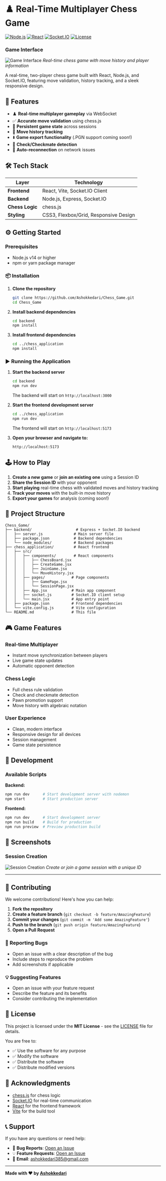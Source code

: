 # ♟️ Real-Time Multiplayer Chess Game

[![Node.js](https://img.shields.io/badge/Node.js-16+-green.svg)](https://nodejs.org/)
[![React](https://img.shields.io/badge/React-18+-blue.svg)](https://reactjs.org/)
[![Socket.IO](https://img.shields.io/badge/Socket.IO-4+-orange.svg)](https://socket.io/)
[![License](https://img.shields.io/badge/License-MIT-yellow.svg)](LICENSE)

### Game Interface
![Game Interface](images/game_interface.png)
*Real-time chess game with move history and player information*

A real-time, two-player chess game built with React, Node.js, and Socket.IO, featuring move validation, history tracking, and a sleek responsive design.



## 🚀 Features

- ♟️ **Real-time multiplayer gameplay** via WebSocket
- ✅ **Accurate move validation** using chess.js
- 💾 **Persistent game state** across sessions
- 📜 **Move history tracking**
- ⬇️ **Game export functionality** (.PGN support coming soon!)
- 🎯 **Check/Checkmate detection**
- 🔄 **Auto-reconnection** on network issues

## 🛠 Tech Stack

| Layer | Technology |
|-------|------------|
| **Frontend** | React, Vite, Socket.IO Client |
| **Backend** | Node.js, Express, Socket.IO |
| **Chess Logic** | chess.js |
| **Styling** | CSS3, Flexbox/Grid, Responsive Design |

## ⚙️ Getting Started

### Prerequisites

- Node.js v14 or higher
- npm or yarn package manager

### 📦 Installation

1. **Clone the repository**
   ```bash
   git clone https://github.com/Ashokkedari/Chess_Game.git
   cd Chess_Game
   ```

2. **Install backend dependencies**
   ```bash
   cd backend
   npm install
   ```

3. **Install frontend dependencies**
   ```bash
   cd ../chess_application
   npm install
   ```

### ▶️ Running the Application

1. **Start the backend server**
   ```bash
   cd backend
   npm run dev
   ```
   The backend will start on `http://localhost:3000`

2. **Start the frontend development server**
   ```bash
   cd ../chess_application
   npm run dev
   ```
   The frontend will start on `http://localhost:5173`

3. **Open your browser and navigate to:**
   ```
   http://localhost:5173
   ```

## 🕹️ How to Play

1. **Create a new game** or **join an existing one** using a Session ID
2. **Share the Session ID** with your opponent
3. **Start playing** real-time chess with validated moves and history tracking
4. **Track your moves** with the built-in move history
5. **Export your games** for analysis (coming soon!)

## 📁 Project Structure

```
Chess_Game/
├── backend/                    # Express + Socket.IO backend
│   ├── server.js              # Main server file
│   ├── package.json           # Backend dependencies
│   └── node_modules/          # Backend packages
├── chess_application/         # React frontend
│   ├── src/
│   │   ├── components/        # React components
│   │   │   ├── ChessBoard.jsx
│   │   │   ├── CreateGame.jsx
│   │   │   ├── JoinGame.jsx
│   │   │   └── MoveHistory.jsx
│   │   ├── pages/            # Page components
│   │   │   ├── GamePage.jsx
│   │   │   └── SessionPage.jsx
│   │   ├── App.jsx           # Main app component
│   │   ├── socket.js         # Socket.IO client setup
│   │   └── main.jsx          # App entry point
│   ├── package.json          # Frontend dependencies
│   └── vite.config.js        # Vite configuration
└── README.md                 # This file
```

## 🎮 Game Features

### Real-time Multiplayer
- Instant move synchronization between players
- Live game state updates
- Automatic opponent detection

### Chess Logic
- Full chess rule validation
- Check and checkmate detection
- Pawn promotion support
- Move history with algebraic notation

### User Experience
- Clean, modern interface
- Responsive design for all devices
- Session management
- Game state persistence

## 🔧 Development

### Available Scripts

**Backend:**
```bash
npm run dev      # Start development server with nodemon
npm start        # Start production server
```

**Frontend:**
```bash
npm run dev      # Start development server
npm run build    # Build for production
npm run preview  # Preview production build
```

## 📸 Screenshots


### Session Creation
![Session Creation](images/session_interface.png)
*Create or join a game session with a unique ID*

---

## 🤝 Contributing

We welcome contributions! Here's how you can help:

1. **Fork the repository**
2. **Create a feature branch** (`git checkout -b feature/AmazingFeature`)
3. **Commit your changes** (`git commit -m 'Add some AmazingFeature'`)
4. **Push to the branch** (`git push origin feature/AmazingFeature`)
5. **Open a Pull Request**

### 🐛 Reporting Bugs

- Open an issue with a clear description of the bug
- Include steps to reproduce the problem
- Add screenshots if applicable

### 💡 Suggesting Features

- Open an issue with your feature request
- Describe the feature and its benefits
- Consider contributing the implementation

## 📝 License

This project is licensed under the **MIT License** - see the [LICENSE](LICENSE) file for details.

You are free to:
- ✅ Use the software for any purpose
- ✅ Modify the software
- ✅ Distribute the software
- ✅ Distribute modified versions

## 🙏 Acknowledgments

- [chess.js](https://github.com/jhlywa/chess.js) for chess logic
- [Socket.IO](https://socket.io/) for real-time communication
- [React](https://reactjs.org/) for the frontend framework
- [Vite](https://vitejs.dev/) for the build tool

## 📞 Support

If you have any questions or need help:

- 🐛 **Bug Reports**: [Open an Issue](https://github.com/Ashokkedari/Chess_Game/issues)
- 💡 **Feature Requests**: [Open an Issue](https://github.com/Ashokkedari/Chess_Game/issues)
- 📧 **Email**: ashokkedari385@gmail.com

---

**Made with ❤️ by [Ashokkedari](https://github.com/Ashokkedari)**

